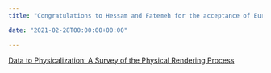 ```yaml
---
title: "Congratulations to Hessam and Fatemeh for the acceptance of Eurovis STAR paper"

date: "2021-02-28T00:00:00+00:00"

---
```


[Data to Physicalization: A Survey of the Physical Rendering Process](https://arxiv.org/abs/2102.11175)
